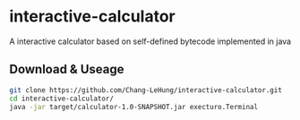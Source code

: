 # interactive-calculator
A interactive calculator based on self-defined bytecode implemented in java

## Download & Useage

```bash
git clone https://github.com/Chang-LeHung/interactive-calculator.git
cd interactive-calculator/
java -jar target/calculator-1.0-SNAPSHOT.jar execturo.Terminal
```

